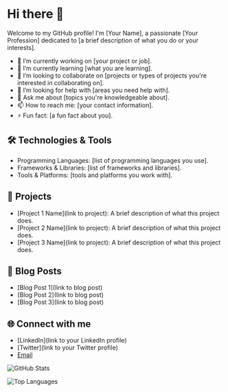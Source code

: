 


# Hi there 👋

Welcome to my GitHub profile! I'm [Your Name], a passionate [Your Profession] dedicated to [a brief description of what you do or your interests].

- 🔭 I’m currently working on [your project or job].
- 🌱 I’m currently learning [what you are learning].
- 👯 I’m looking to collaborate on [projects or types of projects you're interested in collaborating on].
- 🤔 I’m looking for help with [areas you need help with].
- 💬 Ask me about [topics you're knowledgeable about].
- 📫 How to reach me: [your contact information].
- ⚡ Fun fact: [a fun fact about you].

## 🛠️ Technologies & Tools
- Programming Languages: [list of programming languages you use].
- Frameworks & Libraries: [list of frameworks and libraries].
- Tools & Platforms: [tools and platforms you work with].

## 🚀 Projects
- [Project 1 Name](link to project): A brief description of what this project does.
- [Project 2 Name](link to project): A brief description of what this project does.
- [Project 3 Name](link to project): A brief description of what this project does.

## 📝 Blog Posts
- [Blog Post 1](link to blog post)
- [Blog Post 2](link to blog post)
- [Blog Post 3](link to blog post)

## 🌐 Connect with me
- [LinkedIn](link to your LinkedIn profile)
- [Twitter](link to your Twitter profile)
- [Email](mailto:your.email@example.com)

![GitHub Stats](https://github-readme-stats.vercel.app/api?username=your-username&show_icons=true)

![Top Languages](https://github-readme-stats.vercel.app/api/top-langs/?username=your-username&layout=compact)
```



